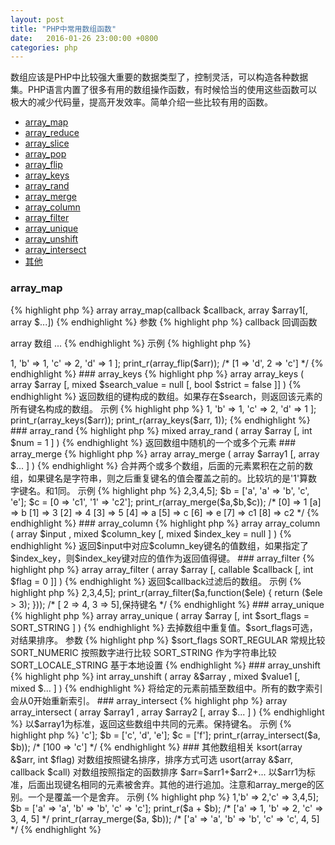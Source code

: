 ```yaml
---
layout: post
title: "PHP中常用数组函数"
date:   2016-01-26 23:00:00 +0800
categories: php
---
```

数组应该是PHP中比较强大重要的数据类型了，控制灵活，可以构造各种数据集。PHP语言内置了很多有用的数组操作函数，有时候恰当的使用这些函数可以极大的减少代码量，提高开发效率。简单介绍一些比较有用的函数。

* [array_map](#arraymap)
* [array_reduce](#arrayreduce)
* [array_slice](#arrayslice)
* [array_pop](#arraypop)
* [array_flip](#arrayflip)
* [array_keys](#arraykeys)
* [array_rand](#arrayrand)
* [array_merge](#arraymerge)
* [array_column](#arraycolumn)
* [array_filter](#arrayfilter)
* [array_unique](#arrayunique)
* [array_unshift](#arrayunshift)
* [array_intersect](#arrayintersect)
* [其他](#section)

### array_map

{% highlight php %}
array array_map(callback $callback, array $array1[, array $...])
{% endhighlight %}
参数
{% highlight php %}
callback
回调函数

array
数组
...
{% endhighlight %}
示例
{% highlight php %}
<?php
$arr = ['i', 'love', 'u'];
print_r(array_map(function($ele){
     return strlen($ele);
}, $arr));
/* [1, 4, 1] */
{% endhighlight %}

### array_reduce
{% highlight php %}
mixed array_reduce(array $arr, callback $callback [, mixed $initial])
{% endhighlight %}
该函数，迭代的将回调函数应用于数组中的每一个元素进行计算，最后返回一个单一的值。说到这里还是很迷惑，下面会具体分析。

参数
{% highlight php %}
array
数组

callback
mixed callback(mixed $carry, mixed $item)
$carry是每次迭代的返回元素，$item是每次进行迭代的当前元素。
这个回调函数十分特别，特别之处在于其每次的返回元素都会作为下次迭代的$carry参数与下次迭代的$item进行计算。有很强的'递归'的感觉。

$initial
作为第一次迭代的$carry参数，如果不存在，则为null
{% endhighlight %}
示例
{% highlight php %}
<?php
$arr = [1,2,3,4,5];
var_dump(array_reduce($arr, function($carrior, $item) {
    $carrior *= $item;
    return $carrior;
})); /* 0; 因为，没有传递$initial参数，所以初始值为NULL，所以结果为 0*1*2*3*4*5=0  */
var_dump(array_reduce($arr, function($carrior, $item) {
    $carrior += $item;
    return $carrior;
}, 1)); /* 16; 1+1+2+3+4+5=16  */
{% endhighlight %}
之所以，将这两个函数放在一起说，是因为涉及到一个挺有意思的东西。函数式编程中有个很重要的思想是map/reduce。map就是对列表中每个元素进行操作，reduce就是对列表中的每个元素进行迭代操作。map/reduce在大数据领域也有很重要的应用，大致思路也是分解合并。

### array_slice
{% highlight php %}
array array_slice(array $array, int $offset[, int $length = NULL [, bool $preserve_keys = false ]])
{% endhighlight %}
截取数组的某一部分返回。$offset为索引，可以为负数。为负数的时候，从后面往前算。
示例
{% highlight php %}
<?php
$arr = [1,2,3,4,5,6]
print_r(array_slice($arr, 1, 3)); /* [2,3,4] */
print_r(array_slice($arr, -2, 1)); /* [4] */
{% endhighlight %}

### array_pop
{% highlight php %}
mixed array_pop ( array &$array )
{% endhighlight %}
返回数组的最后一个元素，这里使用的是引用，所以数组会改变。与之相对应得是array_shift。

### array_flip
{% highlight php %}
array array_flip ( array $array )
{% endhighlight %}
返回键值互换的数组。如果原数组存在相同值，互换后，最后一个相同值对应的键值会覆盖之前的。
示例
{% highlight php %}
<?php
$arr= [
    'a' => 1,
    'b' => 1,
    'c' => 2,
    'd' => 1
];
print_r(array_flip($arr)); /* [1 => 'd', 2 => 'c'] */
{% endhighlight %}

### array_keys
{% highlight php %}
array array_keys ( array $array [, mixed $search_value = null [, bool $strict = false ]] )
{% endhighlight %}
返回数组的键构成的数组。如果存在$search，则返回该元素的所有键名构成的数组。
示例
{% highlight php %}
<?php
$arr= [
    'a' => 1,
    'b' => 1,
    'c' => 2,
    'd' => 1
];
print_r(array_keys($arr));
print_r(array_keys($arr, 1));
{% endhighlight %}

### array_rand
{% highlight php %}
mixed array_rand ( array $array [, int $num = 1 ] )
{% endhighlight %}
返回数组中随机的一个或多个元素

### array_merge
{% highlight php %}
array array_merge ( array $array1 [, array $... ] )
{% endhighlight %}
合并两个或多个数组，后面的元素累积在之前的数组，如果键名是字符串，则之后重复键名的值会覆盖之前的。比较坑的是'1'算数字键名。和1同。
示例
{% highlight php %}
<?php
$a = [1, 'a' => 2,3,4,5];
$b = ['a', 'a' => 'b', 'c', 'e'];
$c = [0 => 'c1', '1' => 'c2'];
print_r(array_merge($a,$b,$c));
/*
[0] => 1
[a] => b
[1] => 3
[2] => 4
[3] => 5
[4] => a
[5] => c
[6] => e
[7] => c1
[8] => c2
*/
{% endhighlight %}

### array_column
{% highlight php %}
array array_column ( array $input , mixed $column_key [, mixed $index_key = null ] )
{% endhighlight %}
返回$input中对应$column_key键名的值数组，如果指定了$index_key，则$index_key键对应的值作为返回值得键。

### array_filter
{% highlight php %}
array array_filter ( array $array [, callable $callback [, int $flag = 0 ]] )
{% endhighlight %}
返回$callback过滤后的数组。
示例
{% highlight php %}
<?php
$a = [1, 'a' => 2,3,4,5];
print_r(array_filter($a,function($ele) {
    return ($ele > 3);
})); /* [ 2 => 4, 3 => 5],保持键名 */
{% endhighlight %}

### array_unique
{% highlight php %}
array array_unique ( array $array [, int $sort_flags = SORT_STRING ] )
{% endhighlight %}
去掉数组中重复值。$sort_flags可选，对结果排序。
参数
{% highlight php %}
$sort_flags
SORT_REGULAR 常规比较
SORT_NUMERIC 按照数字进行比较
SORT_STRING 作为字符串比较
SORT_LOCALE_STRING 基于本地设置
{% endhighlight %}

### array_unshift
{% highlight php %}
int array_unshift ( array &$array , mixed $value1 [, mixed $... ] )
{% endhighlight %}
将给定的元素前插至数组中。所有的数字索引会从0开始重新索引。

### array_intersect
{% highlight php %}
array array_intersect ( array $array1 , array $array2 [, array $... ] )
{% endhighlight %}
以$array1为标准，返回这些数组中共同的元素。保持键名。
示例
{% highlight php %}
<?php
$a = ['a', 'b', 100 => 'c'];
$b = ['c', 'd', 'e'];
$c = ['f'];
print_r(array_intersect($a, $b)); /* [100 => 'c'] */
{% endhighlight %}

### 其他数组相关
ksort(array &$arr, int $flag)
对数组按照键名排序，排序方式可选

usort(array &$arr, callback $call)
对数组按照指定的函数排序

$arr=$arr1+$arr2+...

以$arr1为标准，后面出现键名相同的元素被舍弃。其他的进行追加。注意和array_merge的区别。一个是覆盖一个是舍弃。

示例
{% highlight php %}
<?php
$a = ['a' => 1,'b' => 2,'c' => 3,4,5];
$b = ['a' => 'a', 'b' => 'b', 'c' => 'c'];
print_r($a + $b); /* ['a' => 1, 'b' => 2, 'c' => 3, 4, 5] */
print_r(array_merge($a, $b)); /* ['a' => 'a', 'b' => 'b', 'c' => 'c', 4, 5] */
{% endhighlight %}
